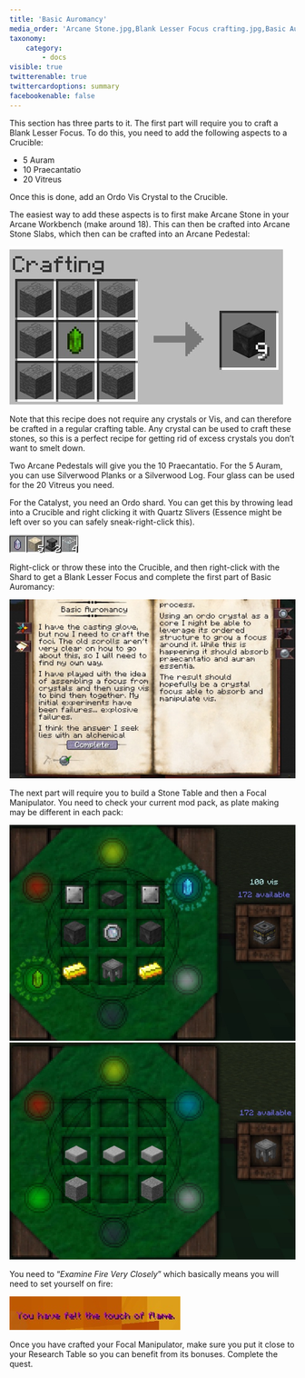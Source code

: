 ```yaml
---
title: 'Basic Auromancy'
media_order: 'Arcane Stone.jpg,Blank Lesser Focus crafting.jpg,Basic Auromancy part complete.jpg,Focal Manipulator.jpg,stone table.jpg'
taxonomy:
    category:
        - docs
visible: true
twitterenable: true
twittercardoptions: summary
facebookenable: false
---
```


This section has three parts to it. The first part will require you to craft a Blank Lesser Focus. To do this, you need to add the following aspects to a Crucible:

* 5 Auram
* 10 Praecantatio
* 20 Vitreus

Once this is done, add an Ordo Vis Crystal to the Crucible. 

The easiest way to add these aspects is to first make Arcane Stone in your Arcane Workbench (make around 18). This can then be crafted into Arcane Stone Slabs, which then can be crafted into an Arcane Pedestal:

![](Arcane%20Stone.jpg)

Note that this recipe does not require any crystals or Vis, and can therefore be crafted in a regular crafting table. Any crystal can be used to craft these stones, so this is a perfect recipe for getting rid of excess crystals you don’t want to smelt down.

Two Arcane Pedestals will give you the 10 Praecantatio. For the 5 Auram, you can use Silverwood Planks or a Silverwood Log. Four glass can be used for the 20 Vitreus you need.

For the Catalyst, you need an Ordo shard. You can get this by throwing lead into a Crucible and right clicking it with Quartz Slivers (Essence might be left over so you can safely sneak-right-click this).

![](Blank%20Lesser%20Focus%20crafting.jpg)

Right-click or throw these into the Crucible, and then right-click with the Shard to get a Blank Lesser Focus and complete the first part of Basic Auromancy:

![](Basic%20Auromancy%20part%20complete.jpg)

The next part will require you to build a Stone Table and then a Focal Manipulator. You need to check your current mod pack, as plate making may be different in each pack:

![](Focal%20Manipulator.jpg)![](stone%20table.jpg)

You need to “_Examine Fire Very Closely_” which basically means you will need to set yourself on fire:

![](Examine%20Fire%20Very%20Closely.jpg)

Once you have crafted your Focal Manipulator, make sure you put it close to your Research Table so you can benefit from its bonuses. Complete the quest.
